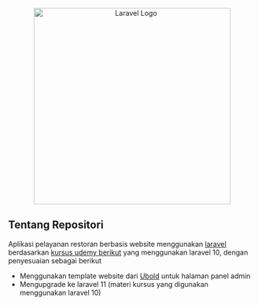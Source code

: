 <p align="center"><a href="https://laravel.com" target="_blank"><img src="https://raw.githubusercontent.com/laravel/art/master/logo-lockup/5%20SVG/2%20CMYK/1%20Full%20Color/laravel-logolockup-cmyk-red.svg" width="400" alt="Laravel Logo"></a></p>

## Tentang Repositori

Aplikasi pelayanan restoran berbasis website menggunakan [laravel](https://laravel.com) berdasarkan [kursus udemy berikut](https://www.udemy.com/course/build-complete-laravel-restaurant-and-food-ordering-ecommerce-system/) yang menggunakan laravel 10, dengan penyesuaian sebagai berikut

- Menggunakan template website dari [Ubold](https://coderthemes.com/ubold/) untuk halaman panel admin
- Mengupgrade ke laravel 11 (materi kursus yang digunakan menggunakan laravel 10)
